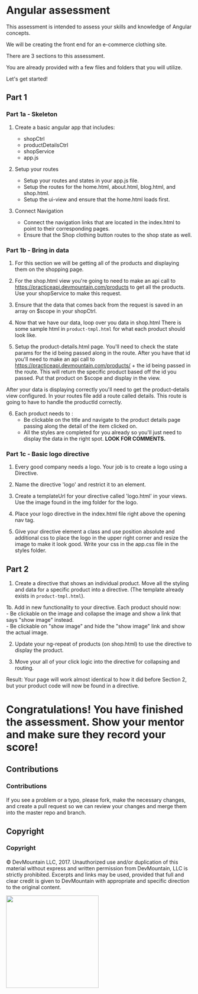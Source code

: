 # Angular assessment
  This assessment is intended to assess your skills and knowledge of Angular concepts.

  We will be creating the front end for an e-commerce clothing site.

  There are 3 sections to this assessment.

  You are already provided with a few files and folders that you will utilize.

  Let's get started!

## Part 1

### Part 1a - Skeleton

  1. Create a basic angular app that includes:
      - shopCtrl
      - productDetailsCtrl
      - shopService
      - app.js

  2. Setup your routes
      - Setup your routes and states in your app.js file.
      - Setup the routes for the home.html, about.html, blog.html, and shop.html.
      - Setup the ui-view and ensure that the home.html loads first.

  3. Connect Navigation
      - Connect the navigation links that are located in the index.html to point to their corresponding pages.
      - Ensure that the Shop clothing button routes to the shop state as well.


### Part 1b - Bring in data

  1. For this section we will be getting all of the products and displaying them on the shopping page.

  2. For the shop.html view you're going to need to make an api call to https://practiceapi.devmountain.com/products to get all the products. Use your shopService to make this request.

  3. Ensure that the data that comes back from the request is saved in an array on $scope in your shopCtrl.

  4. Now that we have our data, loop over you data in shop.html   There is some sample html in `product-tmpl.html` for what each product should look like.  

  5. Setup the product-details.html page. You'll need to check the state params for the id being passed along in the route. After you have that id you'll need to make an api call to https://practiceapi.devmountain.com/products/ + the id being passed in the route. This will return the specific product based off the id you passed. Put that product on $scope and display in the view.

  After your data is displaying correctly you'll need to get the product-details view configured. In your routes file add a route called details. This route is going to have to handle the productId correctly.  

  6. Each product needs to :
      - Be clickable on the title and navigate to the product details page passing along the detail of the item clicked on.
      - All the styles are completed for you already so you'll just need to display the data in the right spot. <strong>LOOK FOR COMMENTS.</strong>

  
### Part 1c - Basic logo directive

  1. Every good company needs a logo. Your job is to create a logo using a Directive.

  2. Name the directive 'logo' and restrict it to an element.

  3. Create a templateUrl for your directive called 'logo.html' in your views. Use the image found in the img folder for the logo.

  4. Place your logo directive in the index.html file right above the opening nav tag.

  5. Give your directive element a class and use position absolute and additional css to place the logo in the upper right corner and resize the image to make it look good. Write your css in the app.css file in the styles folder.


## Part 2

  1. Create a directive that shows an individual product. Move all the styling and data for a specific product into a directive. (The template already exists in `product-tmpl.html`).

  1b. Add in new functionality to your directive.  Each product should now:  
      - Be clickable on the image and collapse the image and show a link that says "show image" instead.   
      - Be clickable on "show image" and hide the "show image" link and show the actual image.

  2. Update your ng-repeat of products (on shop.html) to use the directive to display the product.

  3. Move your all of your click logic into the directive for collapsing and routing.

  Result:  Your page will work almost identical to how it did before Section 2, but your product code will now be found in a directive.


# Congratulations! You have finished the assessment.  Show your mentor and make sure they record your score!

## Contributions

### Contributions

#### 
 
If you see a problem or a typo, please fork, make the necessary changes, and create a pull request so we can review your changes and merge them into the master repo and branch.

## Copyright

### Copyright

#### 

© DevMountain LLC, 2017. Unauthorized use and/or duplication of this material without express and written permission from DevMountain, LLC is strictly prohibited. Excerpts and links may be used, provided that full and clear credit is given to DevMountain with appropriate and specific direction to the original content.

<img src="https://devmounta.in/img/logowhiteblue.png" width="250">
